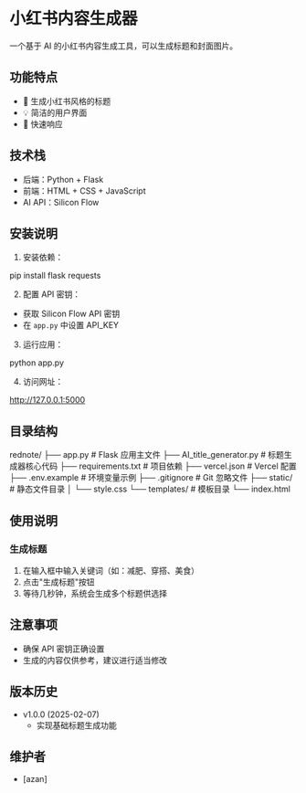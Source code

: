 # 小红书内容生成器

一个基于 AI 的小红书内容生成工具，可以生成标题和封面图片。

## 功能特点

- 🎯 生成小红书风格的标题
- 💡 简洁的用户界面
- 🚀 快速响应

## 技术栈

- 后端：Python + Flask
- 前端：HTML + CSS + JavaScript
- AI API：Silicon Flow

## 安装说明

1. 安装依赖：

pip install flask requests

2. 配置 API 密钥：
- 获取 Silicon Flow API 密钥
- 在 `app.py` 中设置 API_KEY

3. 运行应用：

python app.py

4. 访问网址：

http://127.0.0.1:5000

## 目录结构

rednote/
├── app.py # Flask 应用主文件
├── AI_title_generator.py # 标题生成器核心代码
├── requirements.txt # 项目依赖
├── vercel.json # Vercel 配置
├── .env.example # 环境变量示例
├── .gitignore # Git 忽略文件
├── static/ # 静态文件目录
│ └── style.css
└── templates/ # 模板目录
└── index.html



## 使用说明

### 生成标题
1. 在输入框中输入关键词（如：减肥、穿搭、美食）
2. 点击"生成标题"按钮
3. 等待几秒钟，系统会生成多个标题供选择


## 注意事项

- 确保 API 密钥正确设置
- 生成的内容仅供参考，建议进行适当修改

## 版本历史

- v1.0.0 (2025-02-07)
  - 实现基础标题生成功能

## 维护者

- [azan]